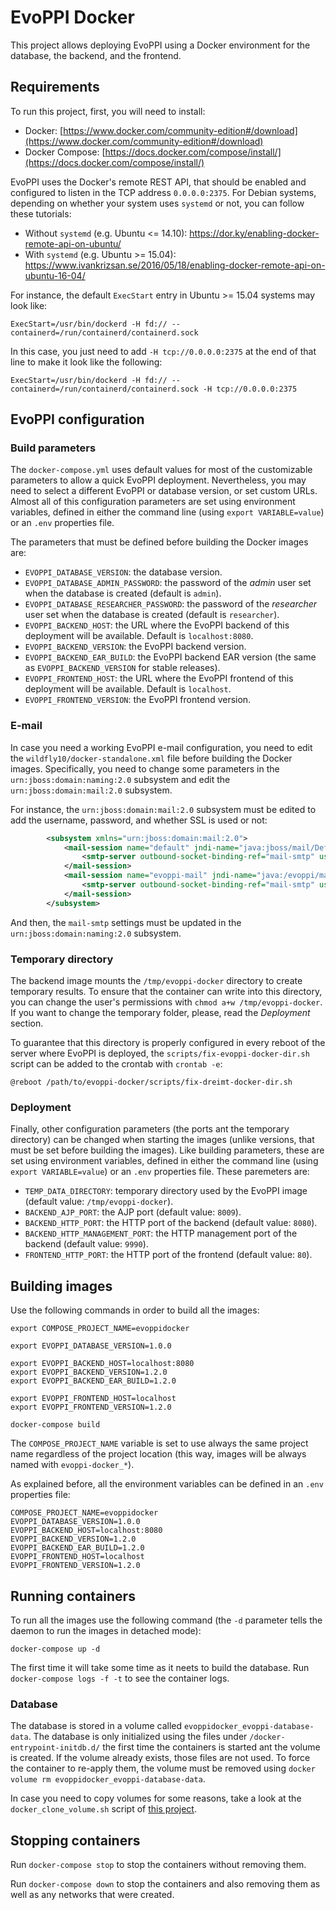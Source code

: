 # EvoPPI Docker

This project allows deploying EvoPPI using a Docker environment for the database, the backend, and the frontend.

## Requirements

To run this project, first, you will need to install:
- Docker: [https://www.docker.com/community-edition#/download](https://www.docker.com/community-edition#/download)
- Docker Compose: [https://docs.docker.com/compose/install/](https://docs.docker.com/compose/install/)

EvoPPI uses the Docker's remote REST API, that should be enabled and configured to listen in the TCP address `0.0.0.0:2375`. For Debian systems, depending on whether your system uses `systemd` or not, you can follow these tutorials:

  * Without `systemd` (e.g. Ubuntu <= 14.10): https://dor.ky/enabling-docker-remote-api-on-ubuntu/
  * With `systemd` (e.g. Ubuntu >= 15.04): https://www.ivankrizsan.se/2016/05/18/enabling-docker-remote-api-on-ubuntu-16-04/

For instance, the default `ExecStart` entry in Ubuntu >= 15.04 systems may look like:
```
ExecStart=/usr/bin/dockerd -H fd:// --containerd=/run/containerd/containerd.sock
```

In this case, you just need to add `-H tcp://0.0.0.0:2375` at the end of that line to make it look like the following:
```
ExecStart=/usr/bin/dockerd -H fd:// --containerd=/run/containerd/containerd.sock -H tcp://0.0.0.0:2375
```

## EvoPPI configuration

### Build parameters

The `docker-compose.yml` uses default values for most of the customizable parameters to allow a quick EvoPPI deployment. Nevertheless, you may need to select a different EvoPPI or database version, or set custom URLs. Almost all of this configuration parameters are set using environment variables, defined in either the command line (using `export VARIABLE=value`) or an `.env` properties file.

The parameters that must be defined before building the Docker images are:
- `EVOPPI_DATABASE_VERSION`: the database version.
- `EVOPPI_DATABASE_ADMIN_PASSWORD`: the password of the *admin* user set when the database is created (default is `admin`).
- `EVOPPI_DATABASE_RESEARCHER_PASSWORD`: the password of the *researcher* user set when the database is created (default is `researcher`).
- `EVOPPI_BACKEND_HOST`: the URL where the EvoPPI backend of this deployment will be available. Default is `localhost:8080`.
- `EVOPPI_BACKEND_VERSION`: the EvoPPI backend version.
- `EVOPPI_BACKEND_EAR_BUILD`: the EvoPPI backend EAR version (the same as `EVOPPI_BACKEND_VERSION` for stable releases).
- `EVOPPI_FRONTEND_HOST`: the URL where the EvoPPI frontend of this deployment will be available. Default is `localhost`.
- `EVOPPI_FRONTEND_VERSION`: the EvoPPI frontend version.

### E-mail

In case you need a working EvoPPI e-mail configuration, you need to edit the `wildfly10/docker-standalone.xml` file before building the Docker images. Specifically, you need to change some parameters in the `urn:jboss:domain:naming:2.0` subsystem and edit the `urn:jboss:domain:mail:2.0` subsystem.

For instance, the `urn:jboss:domain:mail:2.0` subsystem must be edited to add the username, password, and whether SSL is used or not:

```xml
        <subsystem xmlns="urn:jboss:domain:mail:2.0">
            <mail-session name="default" jndi-name="java:jboss/mail/Default">
                <smtp-server outbound-socket-binding-ref="mail-smtp" username="user@host" password="password" ssl="true"/>
            </mail-session>
            <mail-session name="evoppi-mail" jndi-name="java:/evoppi/mail">
                <smtp-server outbound-socket-binding-ref="mail-smtp" username="user@host" password="password" ssl="true"/>
            </mail-session>
        </subsystem>
```

And then, the `mail-smtp` settings must be updated in the `urn:jboss:domain:naming:2.0` subsystem.

### Temporary directory

The backend image mounts the `/tmp/evoppi-docker` directory to create temporary results. To ensure that the container can write into this directory, you can change the user's permissions with `chmod a+w /tmp/evoppi-docker`. If you want to change the temporary folder, please, read the *Deployment* section.

To guarantee that this directory is properly configured in every reboot of the server where EvoPPI is deployed, the `scripts/fix-evoppi-docker-dir.sh` script can be added to the crontab with `crontab -e`:
```
@reboot /path/to/evoppi-docker/scripts/fix-dreimt-docker-dir.sh
```

### Deployment

Finally, other configuration parameters (the ports ant the temporary directory) can be changed when starting the images (unlike versions, that must be set before building the images). Like building parameters, these are set using environment variables, defined in either the command line (using `export VARIABLE=value`) or an `.env` properties file.  These paremeters are:

- `TEMP_DATA_DIRECTORY`: temporary directory used by the EvoPPI image (default value: `/tmp/evoppi-docker`).
- `BACKEND_AJP_PORT`: the AJP port (default value: `8009`).
- `BACKEND_HTTP_PORT`: the HTTP port of the backend (default value: `8080`).
- `BACKEND_HTTP_MANAGEMENT_PORT`: the HTTP  management port of the backend (default value: `9990`).
- `FRONTEND_HTTP_PORT`: the HTTP port of the frontend (default value: `80`).

## Building images

Use the following commands in order to build all the images:

```docker
export COMPOSE_PROJECT_NAME=evoppidocker

export EVOPPI_DATABASE_VERSION=1.0.0

export EVOPPI_BACKEND_HOST=localhost:8080
export EVOPPI_BACKEND_VERSION=1.2.0
export EVOPPI_BACKEND_EAR_BUILD=1.2.0

export EVOPPI_FRONTEND_HOST=localhost
export EVOPPI_FRONTEND_VERSION=1.2.0

docker-compose build
```

The `COMPOSE_PROJECT_NAME` variable is set to use always the same project name regardless of the project location (this way, images will be always named with `evoppi-docker_*`). 

As explained before, all the environment variables can be defined in an `.env` properties file:

```
COMPOSE_PROJECT_NAME=evoppidocker
EVOPPI_DATABASE_VERSION=1.0.0
EVOPPI_BACKEND_HOST=localhost:8080
EVOPPI_BACKEND_VERSION=1.2.0
EVOPPI_BACKEND_EAR_BUILD=1.2.0
EVOPPI_FRONTEND_HOST=localhost
EVOPPI_FRONTEND_VERSION=1.2.0
```

## Running containers

To run all the images use the following command (the `-d` parameter tells the daemon to run the images in detached mode):

```docker
docker-compose up -d
```

The first time it will take some time as it neets to build the database. Run `docker-compose logs -f -t` to see the container logs.

### Database

The database is stored in a volume called `evoppidocker_evoppi-database-data`. The database is only initialized using the files under `/docker-entrypoint-initdb.d/` the first time the containers is started ant the volume is created. If the volume already exists, those files are not used. To force the container to re-apply them, the volume must be removed using `docker volume rm evoppidocker_evoppi-database-data`.

In case you need to copy volumes for some reasons, take a look at the `docker_clone_volume.sh` script of [this project](https://github.com/gdiepen/docker-convenience-scripts).

## Stopping containers

Run `docker-compose stop` to stop the containers without removing them. 

Run `docker-compose down` to stop the containers and also removing them as well as any networks that were created.
